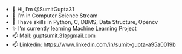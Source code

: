 - 👋 Hi, I’m @SumitGupta31
- 👀 I’m in Computer Science Stream
- 🌱 I have skills in Python, C, DBMS, Data Structure, Opencv
- ✨ I’m currently learning Machine Learning Project
- 📫 Mail: guptsumit.31@gmail.com 
- 📫 Linkedin: https://www.linkedin.com/in/sumit-gupta-a95a0019b
<!---
SumitGupta31/SumitGupta31 is a ✨ special ✨ repository because its `README.md` (this file) appears on your GitHub profile.
You can click the Preview link to take a look at your changes.
--->
